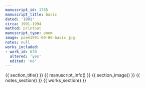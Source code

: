 ```yaml
---
manuscript_id: 1785
manuscript_title: basic
dated: '1991'
circa: 1991-1994
method: printout
manuscript_type: poem
image: poem1991-00-00-basic.jpg
notes: null
works_included:
- work_id: 670
  altered: 'yes'
  edited: 'no'
---
```


{{ section_title() }}
{{ manuscript_info() }}
{{ section_image() }}
{{ notes_section() }}
{{ works_section() }}

